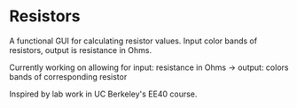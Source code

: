 Resistors
=========

A functional GUI for calculating resistor values. Input color bands of resistors, output is resistance in Ohms. 

Currently working on allowing for input: resistance in Ohms -> output: colors bands of corresponding resistor

Inspired by lab work in UC Berkeley's EE40 course.
